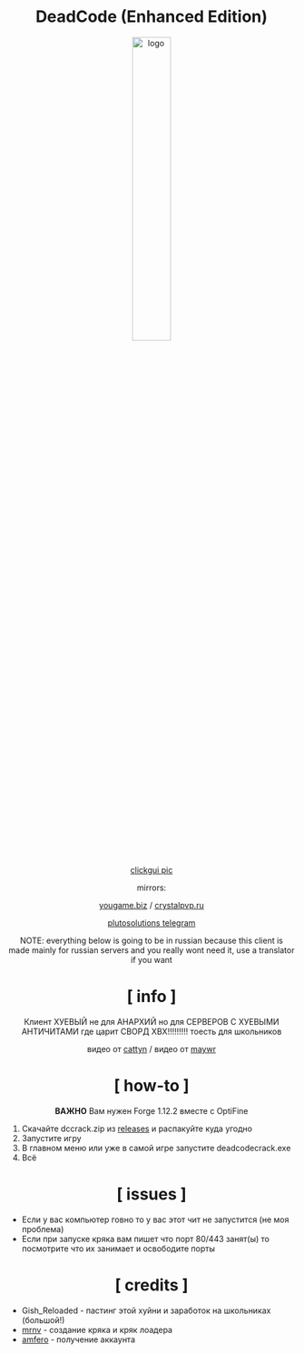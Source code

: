 <div align="center">

# DeadCode (Enhanced Edition)

<img src="https://crystalpvp.ru/deadcode/meme.png" alt="logo" width="37%" />
  
[clickgui pic](https://crystalpvp.ru/deadcode/clickgui.png)
  
mirrors:
  
[yougame.biz](https://yougame.biz/threads/) / [crystalpvp.ru](https://crystalpvp.ru/deadcode/)

[plutosolutions telegram](https://t.me/plutosolutions)
  
NOTE: everything below is going to be in russian because this client is made mainly for russian servers and you really wont need it, use a translator if you want
  
# [ info ]
  
Клиент ХУЕВЫЙ не для АНАРХИЙ но для СЕРВЕРОВ С ХУЕВЫМИ АНТИЧИТАМИ где царит СВОРД ХВХ!!!!!!!!! тоесть для школьников
  
видео от [cattyn](https://youtu.be/V5oxE-S2v84) / видео от [maywr](https://youtu.be/JaE_X_rAWiw)
  
# [ how-to ]
  
**ВАЖНО** Вам нужен Forge 1.12.2 вместе с OptiFine

</div>

1. Скачайте dccrack.zip из [releases](https://github.com/PlutoSolutions/DeadCode/releases) и распакуйте куда угодно
0. Запустите игру
0. В главном меню или уже в самой игре запустите deadcodecrack.exe
0. Всё

<div align="center">
  
# [ issues ]
  
</div>

+ Если у вас компьютер говно то у вас этот чит не запустится (не моя проблема)
+ Если при запуске кряка вам пишет что порт 80/443 занят(ы) то посмотрите что их занимает и освободите порты
  
<div align="center">
  
# [ credits ]
  
</div>

+ Gish_Reloaded - пастинг этой хуйни и заработок на школьниках (большой!)
+ [mrnv](https://github.com/mr-nv) - создание кряка и кряк лоадера
+ [amfero](https://github.com/amfero) - получение аккаунта
